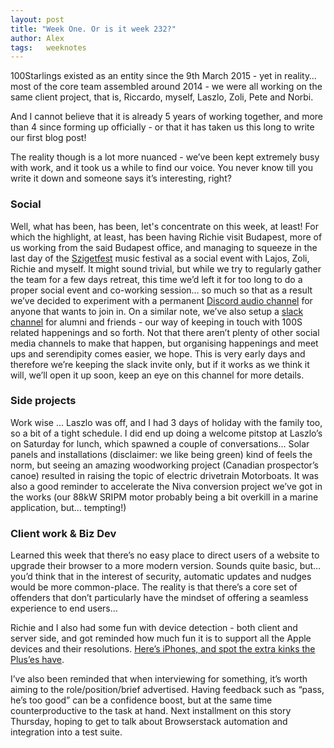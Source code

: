 ```yaml
---
layout: post
title: "Week One. Or is it week 232?"
author: Alex
tags:   weeknotes
---
```


100Starlings existed as an entity since the 9th March 2015 - yet in reality… most of the core team assembled around 2014 - we were all working on the same client project, that is, Riccardo, myself, Laszlo, Zoli, Pete and Norbi.

And I cannot believe that it is already 5 years of working together, and more than 4 since forming up officially - or that it has taken us this long to write our first blog post!

The reality though is a lot more nuanced - we’ve been kept extremely busy with work, and it took us a while to find our voice. You never know till you write it down and someone says it’s interesting, right?

### Social

Well, what has been, has been, let's concentrate on this week, at least! For which the highlight, at least, has been having Richie visit Budapest, more of us working from the said Budapest office, and managing to squeeze in the last day of the [Szigetfest](http://www.szigetfestival.com) music festival as a social event with Lajos, Zoli, Richie and myself.
It might sound trivial, but while we try to regularly gather the team for a few days retreat, this time we’d left it for too long to do a proper social event and co-working session… so much so that as a result we’ve decided to experiment with a permanent [Discord audio channel](https://discordapp.com) for anyone that wants to join in.
On a similar note, we’ve also setup a [slack channel](https://slack.com) for alumni and friends - our way of keeping in touch with 100S related happenings and so forth.
Not that there aren’t plenty of other social media channels to make that happen, but organising happenings and meet ups and serendipity comes easier, we hope.  This is very early days and therefore we’re keeping the slack invite only, but if it works as we think it will, we’ll open it up soon, keep an eye on this channel for more details.

### Side projects

Work wise … Laszlo was off, and I had 3 days of holiday with the family too, so a bit of a tight schedule. I did end up doing a welcome pitstop at Laszlo’s on Saturday for lunch, which spawned a couple of conversations…
Solar panels and installations (disclaimer: we like being green) kind of feels the norm, but seeing an amazing woodworking project (Canadian prospector’s canoe) resulted in raising the topic of electric drivetrain Motorboats. It was also a good reminder to accelerate the Niva conversion project we’ve got in the works (our 88kW SRIPM motor probably being a bit overkill in a marine application, but… tempting!)

### Client work & Biz Dev

Learned this week that there’s no easy place to direct users of a website to upgrade their browser to a more modern version. Sounds quite basic, but… you’d think that in the interest of security, automatic updates and nudges would be more common-place. The reality is that there’s a core set of offenders that don’t particularly have the mindset of offering a seamless experience to end users…

Richie and I also had some fun with device detection - both client and server side, and got reminded how much fun it is to support all the Apple devices and their resolutions. [Here’s iPhones, and spot the extra kinks the Plus’es have](https://www.paintcodeapp.com/news/ultimate-guide-to-iphone-resolutions).

I’ve also been reminded that when interviewing for something, it’s worth aiming to the role/position/brief advertised. Having feedback such as “pass, he’s too good” can be a confidence boost, but at the same time counterproductive to the task at hand. Next installment on this story Thursday, hoping to get to talk about Browserstack automation and integration into a test suite.


